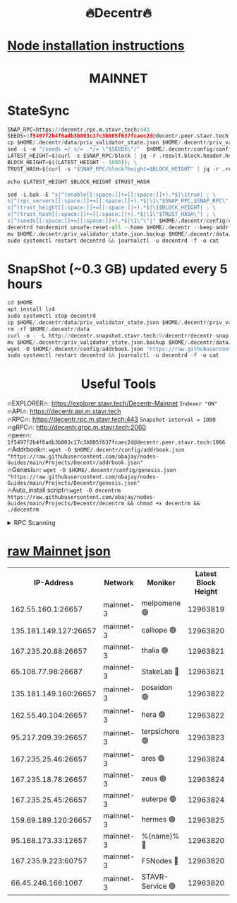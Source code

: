 <h1 align="center"> 🔥Decentr🔥</h1>

[Node installation instructions](https://github.com/obajay/nodes-Guides/tree/main/Projects/Decentr)
=
<h1 align="center"> MAINNET</h1>

# StateSync
```python
SNAP_RPC=https://decentr.rpc.m.stavr.tech:443
SEEDS=1f5497f2b4f6adb3b803c17c3b005f637fcaec2d@decentr.peer.stavr.tech:1066
cp $HOME/.decentr/data/priv_validator_state.json $HOME/.decentr/priv_validator_state.json.backup
sed -i -e "/seeds =/ s/= .*/= \"$SEEDS\"/"  $HOME/.decentr/config/config.toml
LATEST_HEIGHT=$(curl -s $SNAP_RPC/block | jq -r .result.block.header.height); \
BLOCK_HEIGHT=$((LATEST_HEIGHT - 1000)); \
TRUST_HASH=$(curl -s "$SNAP_RPC/block?height=$BLOCK_HEIGHT" | jq -r .result.block_id.hash)

echo $LATEST_HEIGHT $BLOCK_HEIGHT $TRUST_HASH

sed -i.bak -E "s|^(enable[[:space:]]+=[[:space:]]+).*$|\1true| ; \
s|^(rpc_servers[[:space:]]+=[[:space:]]+).*$|\1\"$SNAP_RPC,$SNAP_RPC\"| ; \
s|^(trust_height[[:space:]]+=[[:space:]]+).*$|\1$BLOCK_HEIGHT| ; \
s|^(trust_hash[[:space:]]+=[[:space:]]+).*$|\1\"$TRUST_HASH\"| ; \
s|^(seeds[[:space:]]+=[[:space:]]+).*$|\1\"\"|" $HOME/.decentr/config/config.toml
decentrd tendermint unsafe-reset-all --home $HOME/.decentr --keep-addr-book
mv $HOME/.decentr/priv_validator_state.json.backup $HOME/.decentr/data/priv_validator_state.json
sudo systemctl restart decentrd && journalctl -u decentrd -f -o cat
```
# SnapShot (~0.3 GB) updated every 5 hours
```python
cd $HOME
apt install lz4
sudo systemctl stop decentrd
cp $HOME/.decentr/data/priv_validator_state.json $HOME/.decentr/priv_validator_state.json.backup
rm -rf $HOME/.decentr/data
curl -o - -L http://decentr.snapshot.stavr.tech:9/decentr/decentr-snap.tar.lz4 | lz4 -c -d - | tar -x -C $HOME/.decentr --strip-components 2
mv $HOME/.decentr/priv_validator_state.json.backup $HOME/.decentr/data/priv_validator_state.json
wget -O $HOME/.decentr/config/addrbook.json "https://raw.githubusercontent.com/obajay/nodes-Guides/main/Projects/Decentr/addrbook.json"
sudo systemctl restart decentrd && journalctl -u decentrd -f -o cat
```

 <h1 align="center"> Useful Tools</h1>

🔥EXPLORER🔥:     https://explorer.stavr.tech/Decentr-Mainnet        `Indexer "ON"` \
🔥API🔥:          https://decentr.api.m.stavr.tech \
🔥RPC🔥:          https://decentr.rpc.m.stavr.tech:443              `Snapshot-interval = 1000` \
🔥gRPC🔥:         http://decentr.grpc.m.stavr.tech:2060 \
🔥peer🔥:         `1f5497f2b4f6adb3b803c17c3b005f637fcaec2d@decentr.peer.stavr.tech:1066` \
🔥Addrbook🔥:  `wget -O $HOME/.decentr/config/addrbook.json "https://raw.githubusercontent.com/obajay/nodes-Guides/main/Projects/Decentr/addrbook.json"` \
🔥Genesis🔥:  `wget -O $HOME/.decentr/config/genesis.json "https://raw.githubusercontent.com/obajay/nodes-Guides/main/Projects/Decentr/genesis.json"` \
🔥Auto_install script🔥:`wget -O decentrm https://raw.githubusercontent.com/obajay/nodes-Guides/main/Projects/Decentr/decentrm && chmod +x decentrm && ./decentrm`

<details>
<summary>RPC Scanning</summary>

<h2 align="center"> We scan nodes in real time every 4 hours. And we provide the final result of RPC endpoints.
We cannot influence the operation of these nodes in any way. </h2>


```python
If Voting Power is higher than 0 --> then the Node is a validator of the network and may be subject to attack and be a potential threat to the chain.
```
```python
We marked such validators with a red symbol
```

</details>

[raw Mainnet json](https://rpc-check.decentrm.stavr.tech/decentrm/rpc-decentrm-result.json)
=



<table><tr><th>IP-Address</th><th>Network</th><th>Moniker</th><th>Latest Block Height</th><th>Earliest Block Height</th><th>Catching Up</th><th>Tx Index</th><th>Voting Power</th><th>Scan Time</th></tr><tr><td>162.55.160.1:26657</td><td>mainnet-3</td><td>melpomene 🟢</td><td>12963819</td><td>1688950</td><td>False</td><td>on</td><td>0</td><td>2024-02-19T18:14:07.769460279UTC</td></tr><tr><td>135.181.149.127:26657</td><td>mainnet-3</td><td>calliope 🟢</td><td>12963820</td><td>1688950</td><td>False</td><td>on</td><td>0</td><td>2024-02-19T18:14:10.164897003UTC</td></tr><tr><td>167.235.20.88:26657</td><td>mainnet-3</td><td>thalia 🟢</td><td>12963821</td><td>1688950</td><td>False</td><td>on</td><td>0</td><td>2024-02-19T18:14:15.990365242UTC</td></tr><tr><td>65.108.77.98:26687</td><td>mainnet-3</td><td>StakeLab 🔴</td><td>12963821</td><td>1688950</td><td>False</td><td>on</td><td>5444099</td><td>2024-02-19T18:14:16.373067415UTC</td></tr><tr><td>135.181.149.160:26657</td><td>mainnet-3</td><td>poseidon 🟢</td><td>12963822</td><td>1688950</td><td>False</td><td>on</td><td>0</td><td>2024-02-19T18:14:21.173149497UTC</td></tr><tr><td>162.55.40.104:26657</td><td>mainnet-3</td><td>hera 🟢</td><td>12963822</td><td>1688950</td><td>False</td><td>on</td><td>0</td><td>2024-02-19T18:14:23.502635575UTC</td></tr><tr><td>95.217.209.39:26657</td><td>mainnet-3</td><td>terpsichore 🟢</td><td>12963823</td><td>1688950</td><td>False</td><td>on</td><td>0</td><td>2024-02-19T18:14:27.991212651UTC</td></tr><tr><td>167.235.25.46:26657</td><td>mainnet-3</td><td>ares 🟢</td><td>12963824</td><td>1688950</td><td>False</td><td>on</td><td>0</td><td>2024-02-19T18:14:32.358563004UTC</td></tr><tr><td>167.235.18.78:26657</td><td>mainnet-3</td><td>zeus 🟢</td><td>12963824</td><td>1688950</td><td>False</td><td>on</td><td>0</td><td>2024-02-19T18:14:34.714553609UTC</td></tr><tr><td>167.235.25.45:26657</td><td>mainnet-3</td><td>euterpe 🟢</td><td>12963824</td><td>1688950</td><td>False</td><td>on</td><td>0</td><td>2024-02-19T18:14:36.996567466UTC</td></tr><tr><td>159.69.189.120:26657</td><td>mainnet-3</td><td>hermes 🟢</td><td>12963825</td><td>1688950</td><td>False</td><td>on</td><td>0</td><td>2024-02-19T18:14:39.392586444UTC</td></tr><tr><td>95.168.173.33:12657</td><td>mainnet-3</td><td>%{name}% 🔴</td><td>12963820</td><td>8964001</td><td>False</td><td>on</td><td>4264098</td><td>2024-02-19T18:14:11.398393618UTC</td></tr><tr><td>167.235.9.223:60757</td><td>mainnet-3</td><td>F5Nodes 🔴</td><td>12963820</td><td>12380001</td><td>False</td><td>off</td><td>562</td><td>2024-02-19T18:14:11.670640292UTC</td></tr><tr><td>66.45.246.166:1067</td><td>mainnet-3</td><td>STAVR-Service 🟢</td><td>12963820</td><td>12960001</td><td>False</td><td>on</td><td>0</td><td>2024-02-19T18:14:10.730553198UTC</td></tr></table>
